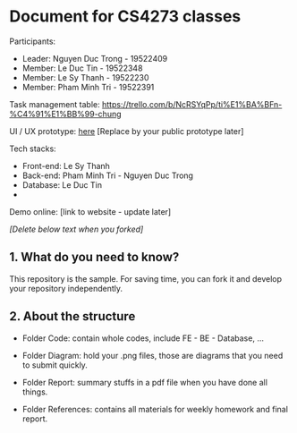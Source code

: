 # Document for CS4273 classes

Participants:

- Leader: Nguyen Duc Trong - 19522409 
- Member: Le Duc Tin - 19522348
- Member: Le Sy Thanh - 19522230
- Member: Pham Minh Tri - 19522391


Task management table: https://trello.com/b/NcRSYqPp/ti%E1%BA%BFn-%C4%91%E1%BB%99-chung

UI / UX prototype: [here](https://www.figma.com/community/file/1017274846862703022) [Replace by your public prototype later]

Tech stacks:

- Front-end: Le Sy Thanh
- Back-end: Pham Minh Tri - Nguyen Duc Trong
- Database: Le Duc Tin
- 

Demo online: [link to website - update later]

*[Delete below text when you forked]*

## 1. What do you need to know?

This repository is the sample. For saving time, you can fork it and develop your repository independently.

## 2. About the structure

- Folder Code: contain whole codes, include FE - BE - Database, ...

- Folder Diagram: hold your .png files, those are diagrams that you need to submit quickly.

- Folder Report: summary stuffs in a pdf file when you have done all things.

- Folder References: contains all materials for weekly homework and final report.
